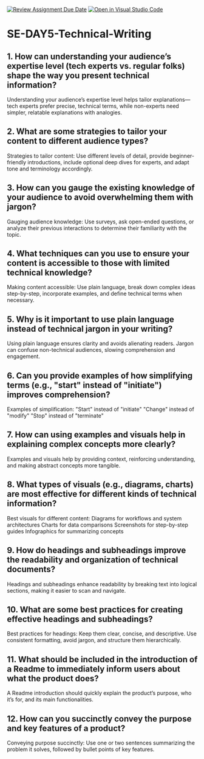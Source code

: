 [![Review Assignment Due Date](https://classroom.github.com/assets/deadline-readme-button-22041afd0340ce965d47ae6ef1cefeee28c7c493a6346c4f15d667ab976d596c.svg)](https://classroom.github.com/a/zsAR-pyY)
[![Open in Visual Studio Code](https://classroom.github.com/assets/open-in-vscode-2e0aaae1b6195c2367325f4f02e2d04e9abb55f0b24a779b69b11b9e10269abc.svg)](https://classroom.github.com/online_ide?assignment_repo_id=18460757&assignment_repo_type=AssignmentRepo)
# SE-DAY5-Technical-Writing
## 1. How can understanding your audience’s expertise level (tech experts vs. regular folks) shape the way you present technical information?
Understanding your audience’s expertise level helps tailor explanations—tech experts prefer precise, technical terms, while non-experts need simpler, relatable explanations with analogies.

## 2. What are some strategies to tailor your content to different audience types?
Strategies to tailor content: Use different levels of detail, provide beginner-friendly introductions, include optional deep dives for experts, and adapt tone and terminology accordingly.

## 3. How can you gauge the existing knowledge of your audience to avoid overwhelming them with jargon?
Gauging audience knowledge: Use surveys, ask open-ended questions, or analyze their previous interactions to determine their familiarity with the topic.

## 4. What techniques can you use to ensure your content is accessible to those with limited technical knowledge?
Making content accessible: Use plain language, break down complex ideas step-by-step, incorporate examples, and define technical terms when necessary.

## 5. Why is it important to use plain language instead of technical jargon in your writing?
Using plain language ensures clarity and avoids alienating readers. Jargon can confuse non-technical audiences, slowing comprehension and engagement.

## 6. Can you provide examples of how simplifying terms (e.g., "start" instead of "initiate") improves comprehension?
Examples of simplification:
"Start" instead of "initiate"
"Change" instead of "modify"
"Stop" instead of "terminate"

## 7. How can using examples and visuals help in explaining complex concepts more clearly?
Examples and visuals help by providing context, reinforcing understanding, and making abstract concepts more tangible.

## 8. What types of visuals (e.g., diagrams, charts) are most effective for different kinds of technical information?
Best visuals for different content:
Diagrams for workflows and system architectures
Charts for data comparisons
Screenshots for step-by-step guides
Infographics for summarizing concepts

## 9. How do headings and subheadings improve the readability and organization of technical documents?
Headings and subheadings enhance readability by breaking text into logical sections, making it easier to scan and navigate.

## 10. What are some best practices for creating effective headings and subheadings?
Best practices for headings: Keep them clear, concise, and descriptive. Use consistent formatting, avoid jargon, and structure them hierarchically.

## 11. What should be included in the introduction of a Readme to immediately inform users about what the product does?
A Readme introduction should quickly explain the product’s purpose, who it’s for, and its main functionalities.

## 12. How can you succinctly convey the purpose and key features of a product?
Conveying purpose succinctly: Use one or two sentences summarizing the problem it solves, followed by bullet points of key features.
